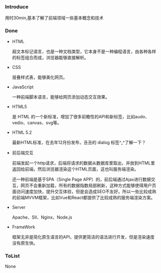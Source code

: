 



### Introduce

用时30min,基本了解了前端领域一些基本概念和技术


### Done

* HTML

    超文本标记语言，也是一种文档类型，它本身不是一种编程语言，由各种各样的标签组合而成，浏览器能够直接解析。


* CSS

    层叠样式表，能够美化网页。

* JavaScript

    一种前端脚本语言，能够给网页添加动态交互效果。

* HTML5 

    是 HTML 的一个新标准，增加了很多前瞻性的API和新标签，比如audo、vedio、canvas、svg等。

* HTML 5.2

    最新HTML标准，在去年12月份发布，丑丑的 dialog 标签^_^了解一下？

* 前后端交互

    前端发起一个http请求，后端将请求的数据从数据库里取出，并放到HTML里返回给前端，然后浏览器渲染这个HTML页面，这也叫服务端渲染。

    还一种前端是基于SPA（Single Page APP）的，前后端通过Ajax进行数据交互，网页不会重新加载，所有的数据指数局部刷新，这种方式能够使得用户页面访问速度加快，提升交互体验，但是会造成SEO不友好。所以一些比较成熟的前端MVVM框架，比如Vue和React都提供了比较成熟的服务端渲染方案。

* Server

    Apache、SII、Nginx、Node.js


* FrameWork

    框架无非是简化原生语言的API，提供更简洁的语法进行开发，但是渲染速度没有原生快。


### ToList

None 

